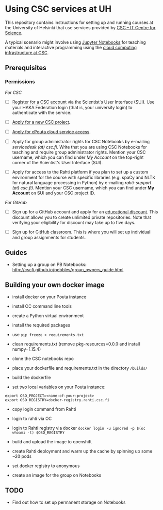 # Using CSC services at UH

This repository contains instructions for setting up and running courses at the University of Helsinki that use services provided by [CSC – IT Centre for Science](https://www.csc.fi/).

A typical scenario might involve using [Jupyter Notebooks](https://www.csc.fi/home) for teaching materials and interactive programming using the [cloud computing infrastructure at CSC](https://notebooks.csc.fi).

## Prerequisites

### Permissions

*For CSC*

- [ ] [Register for a CSC account](https://sui.csc.fi/web/guest/register) via the Scientist's User Interface (SUI). Use your HAKA Federation login (that is, your university login) to authenticate with the service.

- [ ] [Apply for a new CSC project](https://sui.csc.fi/group/sui/resources-and-applications/-/applications/academic-csc-project).

- [ ] [Apply for cPouta cloud service access](https://sui.csc.fi/group/sui/resources-and-applications/-/applications/cpouta).

- [ ] Apply for group administrator rights for CSC Notebooks by e-mailing *servicedesk (at) csc.fi*. Write that you are using CSC Notebooks for teaching and require group administrator rights. Mention your CSC username, which you can find under *My Account* on the top-right corner of the Scientist's User Interface (SUI).

- [ ] Apply for access to the Rahti platform if you plan to set up a custom environment for the course with specific libraries (e.g. spaCy and NLTK for natural language processing in Python) by e-mailing *rahti-support (at) csc.fi)*. Mention your CSC username, which you can find under **My Account** on SUI and your CSC project ID.

*For GitHub*

- [ ] Sign up for a GitHub account and apply for an [educational discount](https://help.github.com/en/articles/applying-for-an-educator-or-researcher-discount). This discount allows you to create unlimited private repositories. Note that verifying your eligibility for discount may take up to five days.

- [ ] Sign up for [GitHub classroom](https://classroom.github.com/). This is where you will set up individual and group assignments for students.

## Guides

- Setting up a group on PB Notebooks: http://cscfi.github.io/pebbles/group_owners_guide.html

## Building your own docker image

- install docker on your Pouta instance
- install OC command line tools

- create a Python virtual environment
- install the required packages
- use `pip freeze > requirements.txt`
- clean requirements.txt (remove pkg-resources=0.0.0 and install numpy=1.15.4)
- clone the CSC notebooks repo
- place your dockerfile and requirements.txt in the directory `/builds/`
- build the dockerfile

- set two local variables on your Pouta instance:
```
export OSO_PROJECT=<name-of-your-project>
export OSO_REGISTRY=docker-registry.rahti.csc.fi
```
- copy login command from Rahti
- login to rahti via OC
- login to Rahti registry via docker
```docker login -u ignored -p $(oc whoami -t) $OSO_REGISTRY```
- build and upload the image to openshift

- create Rahti deployment and warm up the cache by spinning up some ~20 pods
- set docker registry to anonymous
- create an image for the group on Notebooks

## TODO

- Find out how to set up permanent storage on Notebooks
